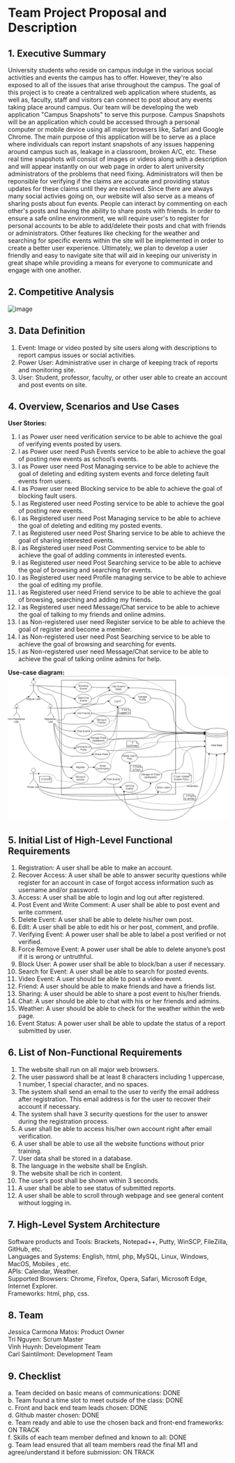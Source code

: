 # Team Project Proposal and Description


## 1. Executive Summary

  University students who reside on campus indulge in the various social activities and events the campus has to offer. However, they're also exposed to all of the issues that arise throughout the campus. The goal of this project is to create a centralized web application where students, as well as, faculty, staff and visitors can connect to post about any events taking place around campus. Our team will be developing the web application "Campus Snapshots" to serve this purpose. Campus Snapshots will be an application which could be accessed through a personal computer or mobile device using all major browsers like, Safari and Google Chrome. The main purpose of this application will be to serve as a place where individuals can report instant snapshots of any issues happening around campus such as, leakage in a classroom, broken A/C, etc. These real time snapshots will consist of images or videos along with a description and will appear instantly on our web page in order to alert university administrators of the problems that need fixing. Administrators will then be reponsible for verifying if the claims are accurate and providing status updates for these claims until they are resolved. Since there are always many social activies going on, our website will also serve as a means of sharing posts about fun events. People can interact by commenting on each other's posts and having the ability to share posts with friends. In order to ensure a safe online environment, we will require user's to register for personal accounts to be able to add/delete their posts and chat with friends or administrators. Other features like checking for the weather and searching for specific events within the site will be implemented in order to create a better user experience. Ultimately, we plan to develop a user friendly and easy to navigate site that will aid in keeping our univeristy in great shape while providing a means for everyone to communicate and engage with one another.  


## 2. Competitive Analysis

![image](https://user-images.githubusercontent.com/39216383/41530281-4df694e8-7322-11e8-97c9-60a9271fc727.png)


## 3. Data Definition

1. Event: Image or video posted by site users along with descriptions to report campus issues or social activities.
2. Power User: Administrative user in charge of keeping track of reports and monitoring site.
3. User: Student, professor, faculty, or other user able to create an account and post events on site.


## 4. Overview, Scenarios and Use Cases

**User Stories:**
1.	I as Power user need verification service to be able to achieve the goal of verifying events posted by users.
2.	I as Power user need Push Events service to be able to achieve the goal of posting new events as school’s events.
3.	I as Power user need Post Managing service to be able to achieve the goal of deleting and editing system events and force deleting fault events from users.
4.	I as Power user need Blocking service to be able to achieve the goal of blocking fault users.
5.	I as Registered user need Posting service to be able to achieve the goal of posting new events.
6.	I as Registered user need Post Managing service to be able to achieve the goal of deleting and editing my posted events.
7.	I as Registered user need Post Sharing service to be able to achieve the goal of sharing interested events.
8.	I as Registered user need Post Commenting service to be able to achieve the goal of adding comments in interested events.
9.	I as Registered user need Post Searching service to be able to achieve the goal of browsing and searching for events.
10.	I as Registered user need Profile managing service to be able to achieve the goal of editing my profile.
11.	I as Registered user need Friend service to be able to achieve the goal of browsing, searching and adding my friends.
12.	I as Registered user need Message/Chat service to be able to achieve the goal of talking to my friends and online admins.
13.	I as Non-registered user need Register service to be able to achieve the goal of register and become a member.
14.	I as Non-registered user need Post Searching service to be able to achieve the goal of browsing and searching for events.
15.	I as Non-registered user need Message/Chat service to be able to achieve the goal of talking online admins for help.

**Use-case diagram:**
![](image/Use-case_diagram.png)


## 5. Initial List of High-Level Functional Requirements

1.	Registration: A user shall be able to make an account. 
2.	Recover Access: A user shall be able to answer security questions while register for an account in case of forgot access information such as username and/or password. 
3.	Access: A user shall be able to login and log out after registered. 
4.	Post Event and Write Comment: A user shall be able to post event and write comment.
5.	Delete Event: A user shall be able to delete his/her own post.
6.	Edit: A user shall be able to edit his or her post, comment, and profile.
7.	Verifying Event: A power user shall be able to label a post verified or not verified. 
8.	Force Remove Event: A power user shall be able to delete anyone’s post if it is wrong or untruthful.
9.	Block User: A power user shall be able to block/ban a user if necessary.
10.	Search for Event: A user shall be able to search for posted events. 
11.	Video Event: A user should be able to post a video event. 
12.	Friend: A user should be able to make friends and have a friends list.
13.	Sharing: A user should be able to share a post event to his/her friends.
14.	Chat: A user should be able to chat with his or her friends and admins.
15.	Weather: A user should be able to check for the weather within the web page. 
16. Event Status: A power user shall be able to update the status of a report submitted by user.


## 6. List of Non-Functional Requirements

1.	The website shall run on all major web browsers.
2.	The user password shall be at least 8 characters including 1 uppercase, 1 number, 1 special character, and no spaces. 
3.	The system shall send an email to the user to verify the email address after registration. This email address is for the user to recover their account if necessary. 
4.	The system shall have 3 security questions for the user to answer during the registration process. 
5.	A user shall be able to access his/her own account right after email verification.
6.	A user shall be able to use all the website functions without prior training.
7.	User data shall be stored in a database. 
8.	The language in the website shall be English.
9.	The website shall be rich in content.
10.	The user’s post shall be shown within 3 seconds. 
11. A user shall be able to see status of submitted reports.
12. A user shall be able to scroll through webpage and see general content without logging in.


## 7. High-Level System Architecture
Software products and Tools: Brackets, Notepad++, Putty, WinSCP, FileZilla, GitHub, etc.<br>
Languages and Systems: English, html, php, MySQL, Linux, Windows, MacOS, Mobiles , etc.<br>
APIs: Calendar, Weather.<br>
Supported Browsers: Chrome, Firefox, Opera, Safari, Microsoft Edge, Internet Explorer.<br>
Frameworks: html, php, css.


## 8. Team 

Jessica Carmona Matos: Product Owner<br>
Tri Nguyen: Scrum Master<br>
Vinh Huynh: Development Team<br>
Carl Saintilmont: Development Team


## 9. Checklist

a. Team decided on basic means of communications: DONE<br>
b. Team found a time slot to meet outside of the class: DONE<br>
c. Front and back end team leads chosen: DONE<br>
d. Github master chosen: DONE<br>
e. Team ready and able to use the chosen back and front-end frameworks: ON TRACK<br>
f. Skills of each team member defined and known to all: DONE<br>
g. Team lead ensured that all team members read the final M1 and agree/understand it before submission: ON TRACK


